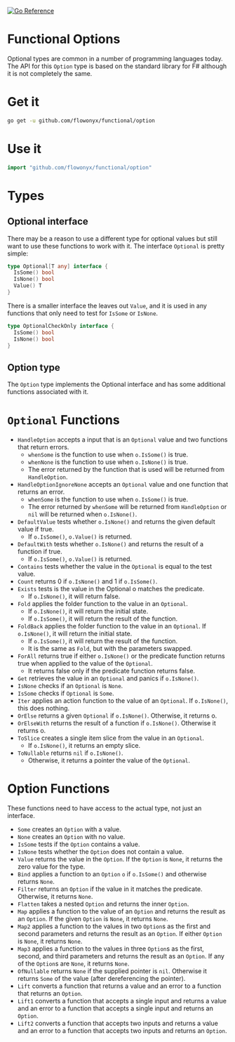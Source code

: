 [![Go Reference](https://pkg.go.dev/badge/github.com/flowonyx/functional/option.svg)](https://pkg.go.dev/github.com/flowonyx/functional/option)

# Functional Options

Optional types are common in a number of programming languages today. The API for this `Option` type is based on the standard library for F# although it is not completely the same.

# Get it

```sh
go get -u github.com/flowonyx/functional/option
```

# Use it

```go
import "github.com/flowonyx/functional/option"
```

# Types

## Optional interface

There may be a reason to use a different type for optional values but still want to use these functions to work with it. The interface `Optional` is pretty simple:

```go
type Optional[T any] interface {
  IsSome() bool
  IsNone() bool
  Value() T
}
```

There is a smaller interface the leaves out `Value`, and it is used in any functions that only need to test for `IsSome` or `IsNone`.

```go
type OptionalCheckOnly interface {
  IsSome() bool
  IsNone() bool
}
```

## Option type

The `Option` type implements the Optional interface and has some additional functions associated with it.

# `Optional` Functions

* `HandleOption` accepts a input that is an `Optional` value and two functions that return errors.
  * `whenSome` is the function to use when `o.IsSome()` is true.
  * `whenNone` is the function to use when `o.IsNone()` is true.
  * The error returned by the function that is used will be returned from `HandleOption`.
* `HandleOptionIgnoreNone` accepts an `Optional` value and one function that returns an error.
  * `whenSome` is the function to use when `o.IsSome()` is true.
  * The error returned by `whenSome` will be returned from `HandleOption` or `nil` will be returned when `o.IsNone()`.
* `DefaultValue` tests whether `o.IsNone()` and returns the given default value if true.
  * If `o.IsSome()`, `o.Value()` is returned.
* `DefaultWith` tests whether `o.IsNone()` and returns the result of a function if true.
  * If `o.IsSome()`, `o.Value()` is returned.
* `Contains` tests whether the value in the `Optional` is equal to the test value.
* `Count` returns 0 if `o.IsNone()` and 1 if `o.IsSome()`.
* `Exists` tests is the value in the Optional o matches the predicate.
  * If `o.IsNone()`, it will return false.
* `Fold` applies the folder function to the value in an `Optional`.
  * If `o.IsNone()`, it will return the initial state.
  * If `o.IsSome()`, it will return the result of the function.
* `FoldBack` applies the folder function to the value in an `Optional`. If `o.IsNone()`, it will return the initial state.
  * If `o.IsSome()`, it will return the result of the function.
  * It is the same as `Fold`, but with the parameters swapped.
* `ForAll` returns true if either `o.IsNone()` or the predicate function returns true when applied to the value of the `Optional`.
  * It returns false only if the predicate function returns false.
* `Get` retrieves the value in an `Optional` and panics if `o.IsNone()`.
* `IsNone` checks if an `Optional` is `None`.
* `IsSome` checks if `Optional` is `Some`.
* `Iter` applies an action function to the value of an `Optional`. If `o.IsNone()`, this does nothing.
* `OrElse` returns a given `Optional` if `o.IsNone()`. Otherwise, it returns o.
* `OrElseWith` returns the result of a function if `o.IsNone()`. Otherwise it returns o.
* `ToSlice` creates a single item slice from the value in an `Optional`.
  * If `o.IsNone()`, it returns an empty slice.
* `ToNullable` returns `nil` if `o.IsNone()`.
  * Otherwise, it returns a pointer the value of the `Optional`.

# Option Functions

These functions need to have access to the actual type, not just an interface.

* `Some` creates an `Option` with a value.
* `None` creates an `Option` with no value.
* `IsSome` tests if the `Option` contains a value.
* `IsNone` tests whether the `Option` does not contain a value.
* `Value` returns the value in the `Option`. If the `Option` is `None`, it returns the zero value for the type.
* `Bind` applies a function to an `Option` `o` if `o.IsSome()` and otherwise returns `None`.
* `Filter` returns an `Option` if the value in it matches the predicate. Otherwise, it returns `None`.
* `Flatten` takes a nested `Option` and returns the inner `Option`.
* `Map` applies a function to the value of an `Option` and returns the result as an `Option`. If the given `Option` is `None`, it returns `None`.
* `Map2` applies a function to the values in two `Option`s as the first and second parameters and returns the result as an `Option`. If either `Option` is `None`, it returns `None`.
* `Map3` applies a function to the values in three `Option`s as the first, second, and third parameters and returns the result as an `Option`. If any of the `Option`s are `None`, it returns `None`.
* `OfNullable` returns `None` if the supplied pointer is `nil`. Otherwise it returns `Some` of the value (after dereferencing the pointer).
* `Lift` converts a function that returns a value and an error to a function that returns an `Option`.
* `Lift1` converts a function that accepts a single input and returns a value and an error to a function that accepts a single input and returns an `Option`.
* `Lift2` converts a function that accepts two inputs and returns a value and an error to a function that accepts two inputs and returns an `Option`.